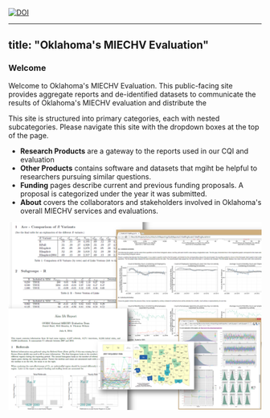 [![DOI](https://zenodo.org/badge/4971/OuhscBbmc/MReportingPublic.png)](http://dx.doi.org/10.5281/zenodo.12213)

---
title: "Oklahoma's MIECHV Evaluation"
---

### Welcome

Welcome to Oklahoma's MIECHV Evaluation. This public-facing site provides aggregate reports and de-identified datasets to communicate the results of Oklahoma's MIECHV evaluation and distribute the 

This site is structured into primary categories, each with nested subcategories.  Please navigate this site with the dropdown boxes at the top of the page.

 * **Research Products** are a gateway to the reports used in our CQI and evaluation
 * **Other Products** contains software and datasets that mgiht be helpful to researchers pursuing similar questions.
 * **Funding** pages describe current and previous funding proposals.  A proposal is categorized under the year it was submitted.
 * **About** covers the collaborators and stakeholders involved in Oklahoma's overall MIECHV services and evaluations.

![Alt text](./images/report_collage.png "Example Reports")
